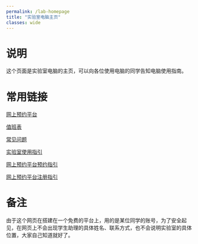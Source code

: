 ```yaml
---
permalink: /lab-homepage
title: "实验室电脑主页"
classes: wide
---
```


# 说明

这个页面是实验室电脑的主页，可以向各位使用电脑的同学告知电脑使用指南。

# 常用链接

[网上预约平台](http://222.200.170.55:8081)

[值班表](https://neutrino3316.github.io/balyspusys/docs/rota/)

[常见问题](https://neutrino3316.github.io/balyspusys/QandA/navigation/)

[实验室使用指引](https://neutrino3316.github.io/balyspusys/docs/03_lab_usage_tutorials/)

[网上预约平台预约指引](https://neutrino3316.github.io/balyspusys/docs/02_appointment_tutorials/)

[网上预约平台注册指引](https://neutrino3316.github.io/balyspusys/docs/01_sign_up_tutorials/)

# 备注

由于这个网页在搭建在一个免费的平台上，用的是某位同学的账号，为了安全起见，在网页上不会出现学生助理的具体姓名、联系方式，也不会说明实验室的具体位置，大家自己知道就好了。

